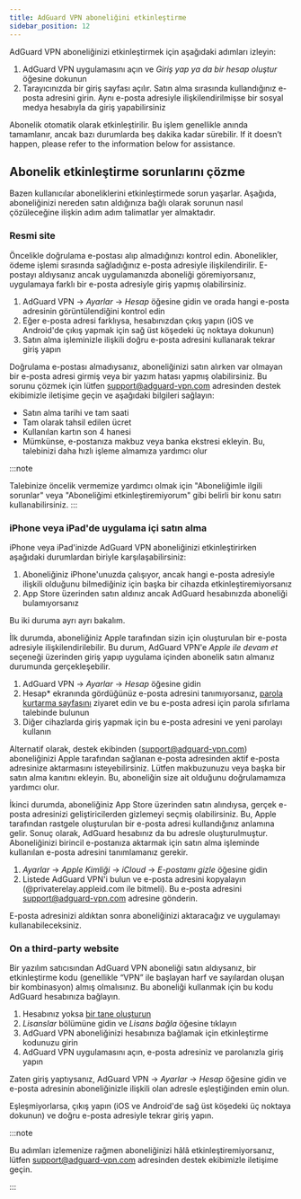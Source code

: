 ```yaml
---
title: AdGuard VPN aboneliğini etkinleştirme
sidebar_position: 12
---
```


AdGuard VPN aboneliğinizi etkinleştirmek için aşağıdaki adımları izleyin:

1. AdGuard VPN uygulamasını açın ve _Giriş yap ya da bir hesap oluştur_ öğesine dokunun
2. Tarayıcınızda bir giriş sayfası açılır. Satın alma sırasında kullandığınız e-posta adresini girin. Aynı e-posta adresiyle ilişkilendirilmişse bir sosyal medya hesabıyla da giriş yapabilirsiniz

Abonelik otomatik olarak etkinleştirilir. Bu işlem genellikle anında tamamlanır, ancak bazı durumlarda beş dakika kadar sürebilir. If it doesn’t happen, please refer to the information below for assistance.

## Abonelik etkinleştirme sorunlarını çözme

Bazen kullanıcılar aboneliklerini etkinleştirmede sorun yaşarlar. Aşağıda, aboneliğinizi nereden satın aldığınıza bağlı olarak sorunun nasıl çözüleceğine ilişkin adım adım talimatlar yer almaktadır.

### Resmi site

Öncelikle doğrulama e-postası alıp almadığınızı kontrol edin. Abonelikler, ödeme işlemi sırasında sağladığınız e-posta adresiyle ilişkilendirilir. E-postayı aldıysanız ancak uygulamanızda aboneliği göremiyorsanız, uygulamaya farklı bir e-posta adresiyle giriş yapmış olabilirsiniz.

1. AdGuard VPN → _Ayarlar_ → _Hesap_ öğesine gidin ve orada hangi e-posta adresinin görüntülendiğini kontrol edin
2. Eğer e-posta adresi farklıysa, hesabınızdan çıkış yapın (iOS ve Android'de çıkış yapmak için sağ üst köşedeki üç noktaya dokunun)
3. Satın alma işleminizle ilişkili doğru e-posta adresini kullanarak tekrar giriş yapın

Doğrulama e-postası almadıysanız, aboneliğinizi satın alırken var olmayan bir e-posta adresi girmiş veya bir yazım hatası yapmış olabilirsiniz. Bu sorunu çözmek için lütfen support@adguard-vpn.com adresinden destek ekibimizle iletişime geçin ve aşağıdaki bilgileri sağlayın:

- Satın alma tarihi ve tam saati
- Tam olarak tahsil edilen ücret
- Kullanılan kartın son 4 hanesi
- Mümkünse, e-postanıza makbuz veya banka ekstresi ekleyin. Bu, talebinizi daha hızlı işleme almamıza yardımcı olur

:::note

Talebinize öncelik vermemize yardımcı olmak için "Aboneliğimle ilgili sorunlar" veya "Aboneliğimi etkinleştiremiyorum" gibi belirli bir konu satırı kullanabilirsiniz.
:::

### iPhone veya iPad'de uygulama içi satın alma

iPhone veya iPad'inizde AdGuard VPN aboneliğinizi etkinleştirirken aşağıdaki durumlardan biriyle karşılaşabilirsiniz:

1. Aboneliğiniz iPhone'unuzda çalışıyor, ancak hangi e-posta adresiyle ilişkili olduğunu bilmediğiniz için başka bir cihazda etkinleştiremiyorsanız
2. App Store üzerinden satın aldınız ancak AdGuard hesabınızda aboneliği bulamıyorsanız

Bu iki duruma ayrı ayrı bakalım.

İlk durumda, aboneliğiniz Apple tarafından sizin için oluşturulan bir e-posta adresiyle ilişkilendirilebilir. Bu durum, AdGuard VPN'e _Apple ile devam et_ seçeneği üzerinden giriş yapıp uygulama içinden abonelik satın almanız durumunda gerçekleşebilir.

1. AdGuard VPN → _Ayarlar_ → _Hesap_ öğesine gidin
2. Hesap\* ekranında gördüğünüz e-posta adresini tanımıyorsanız, [parola kurtarma sayfasını](https://auth.adguardaccount.com/account/recovery_password.html) ziyaret edin ve bu e-posta adresi için parola sıfırlama talebinde bulunun
3. Diğer cihazlarda giriş yapmak için bu e-posta adresini ve yeni parolayı kullanın

Alternatif olarak, destek ekibinden (support@adguard-vpn.com) aboneliğinizi Apple tarafından sağlanan e-posta adresinden aktif e-posta adresinize aktarmasını isteyebilirsiniz. Lütfen makbuzunuzu veya başka bir satın alma kanıtını ekleyin. Bu, aboneliğin size ait olduğunu doğrulamamıza yardımcı olur.

İkinci durumda, aboneliğiniz App Store üzerinden satın alındıysa, gerçek e-posta adresinizi geliştiricilerden gizlemeyi seçmiş olabilirsiniz. Bu, Apple tarafından rastgele oluşturulan bir e-posta adresi kullandığınız anlamına gelir. Sonuç olarak, AdGuard hesabınız da bu adresle oluşturulmuştur. Aboneliğinizi birincil e-postanıza aktarmak için satın alma işleminde kullanılan e-posta adresini tanımlamanız gerekir.

1. _Ayarlar_ → _Apple Kimliği_ → _iCloud_ → _E-postamı gizle_ öğesine gidin
2. Listede AdGuard VPN'i bulun ve e-posta adresini kopyalayın (@privaterelay.appleid.com ile bitmeli). Bu e-posta adresini support@adguard-vpn.com adresine gönderin.

E-posta adresinizi aldıktan sonra aboneliğinizi aktaracağız ve uygulamayı kullanabileceksiniz.

### On a third-party website

Bir yazılım satıcısından AdGuard VPN aboneliği satın aldıysanız, bir etkinleştirme kodu (genellikle “VPN” ile başlayan harf ve sayılardan oluşan bir kombinasyon) almış olmalısınız. Bu aboneliği kullanmak için bu kodu AdGuard hesabınıza bağlayın.

1. Hesabınız yoksa [bir tane oluşturun](https://auth.adguardaccount.com/login.html)
2. _Lisanslar_ bölümüne gidin ve _Lisans bağla_ öğesine tıklayın
3. AdGuard VPN aboneliğinizi hesabınıza bağlamak için etkinleştirme kodunuzu girin
4. AdGuard VPN uygulamasını açın, e-posta adresiniz ve parolanızla giriş yapın

Zaten giriş yaptıysanız, AdGuard VPN → _Ayarlar_ → _Hesap_ öğesine gidin ve e-posta adresinin aboneliğinizle ilişkili olan adresle eşleştiğinden emin olun.

Eşleşmiyorlarsa, çıkış yapın (iOS ve Android'de sağ üst köşedeki üç noktaya dokunun) ve doğru e-posta adresiyle tekrar giriş yapın.

:::note

Bu adımları izlemenize rağmen aboneliğinizi hâlâ etkinleştiremiyorsanız, lütfen support@adguard-vpn.com adresinden destek ekibimizle iletişime geçin.

:::
